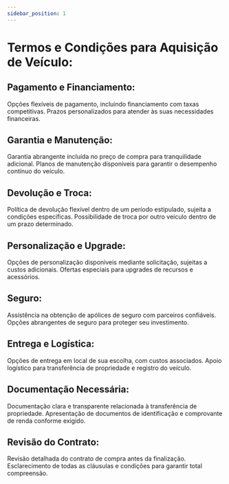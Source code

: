 ```yaml
---
sidebar_position: 1
---
```


# Termos e Condições para Aquisição de Veículo:


## Pagamento e Financiamento:
Opções flexíveis de pagamento, incluindo financiamento com taxas competitivas.
Prazos personalizados para atender às suas necessidades financeiras.

## Garantia e Manutenção:

Garantia abrangente incluída no preço de compra para tranquilidade adicional.
Planos de manutenção disponíveis para garantir o desempenho contínuo do veículo.

## Devolução e Troca:

Política de devolução flexível dentro de um período estipulado, sujeita a condições específicas.
Possibilidade de troca por outro veículo dentro de um prazo determinado.

## Personalização e Upgrade:

Opções de personalização disponíveis mediante solicitação, sujeitas a custos adicionais.
Ofertas especiais para upgrades de recursos e acessórios.

## Seguro:

Assistência na obtenção de apólices de seguro com parceiros confiáveis.
Opções abrangentes de seguro para proteger seu investimento.

## Entrega e Logística:

Opções de entrega em local de sua escolha, com custos associados.
Apoio logístico para transferência de propriedade e registro do veículo.

## Documentação Necessária:

Documentação clara e transparente relacionada à transferência de propriedade.
Apresentação de documentos de identificação e comprovante de renda conforme exigido.

## Revisão do Contrato:

Revisão detalhada do contrato de compra antes da finalização.
Esclarecimento de todas as cláusulas e condições para garantir total compreensão.



